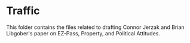 # Traffic

This folder contains the files related to drafting Connor Jerzak and Brian Libgober's paper on EZ-Pass, Property, and Political Attitudes.
